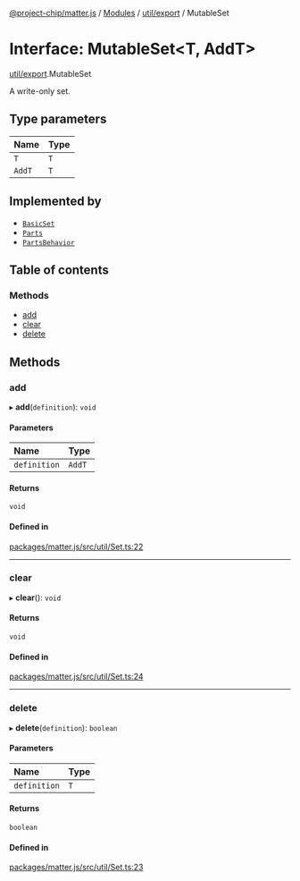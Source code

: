 [@project-chip/matter.js](../README.md) / [Modules](../modules.md) / [util/export](../modules/util_export.md) / MutableSet

# Interface: MutableSet\<T, AddT\>

[util/export](../modules/util_export.md).MutableSet

A write-only set.

## Type parameters

| Name | Type |
| :------ | :------ |
| `T` | `T` |
| `AddT` | `T` |

## Implemented by

- [`BasicSet`](../classes/util_export.BasicSet.md)
- [`Parts`](../classes/node_export._internal_.Parts.md)
- [`PartsBehavior`](../classes/node_export._internal_.PartsBehavior.md)

## Table of contents

### Methods

- [add](util_export.MutableSet.md#add)
- [clear](util_export.MutableSet.md#clear)
- [delete](util_export.MutableSet.md#delete)

## Methods

### add

▸ **add**(`definition`): `void`

#### Parameters

| Name | Type |
| :------ | :------ |
| `definition` | `AddT` |

#### Returns

`void`

#### Defined in

[packages/matter.js/src/util/Set.ts:22](https://github.com/project-chip/matter.js/blob/2d9f2165d2672864fda3496a6d0d5f93597f82c6/packages/matter.js/src/util/Set.ts#L22)

___

### clear

▸ **clear**(): `void`

#### Returns

`void`

#### Defined in

[packages/matter.js/src/util/Set.ts:24](https://github.com/project-chip/matter.js/blob/2d9f2165d2672864fda3496a6d0d5f93597f82c6/packages/matter.js/src/util/Set.ts#L24)

___

### delete

▸ **delete**(`definition`): `boolean`

#### Parameters

| Name | Type |
| :------ | :------ |
| `definition` | `T` |

#### Returns

`boolean`

#### Defined in

[packages/matter.js/src/util/Set.ts:23](https://github.com/project-chip/matter.js/blob/2d9f2165d2672864fda3496a6d0d5f93597f82c6/packages/matter.js/src/util/Set.ts#L23)
